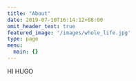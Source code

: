 ```yaml
---
title: "About"
date: 2019-07-10T16:14:12+08:00
omit_header_text: true
featured_image: '/images/whole_life.jpg'
type: page
menu:
  main: {}
---
```


HI HUGO
